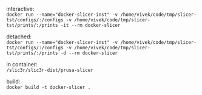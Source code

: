 interactive:  
`docker run --name="docker-slicer-inst" -v /home/vivek/code/tmp/slicer-tst/configs/:/configs -v /home/vivek/code/tmp/slicer-tst/prints/:/prints -it --rm docker-slicer`  

detached:  
`docker run --name="docker-slicer-inst" -v /home/vivek/code/tmp/slicer-tst/configs/:/configs -v /home/vivek/code/tmp/slicer-tst/prints/:/prints -d --rm docker-slicer`  

in container:  
`/slic3r/slic3r-dist/prusa-slicer`  

build:  
`docker build -t docker-slicer .`